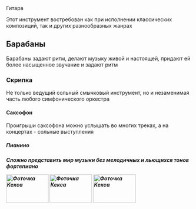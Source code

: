 <head>
    <title> Топ самых популярных музыкальных инструментов
  </title>
  </head>
  <body>
  <h> Гитара 
  </h>
 <p>
  Этот инструмент востребован как при исполнении классических композиций, так и других разнообразных жанрах
  </p>
  <h2>Барабаны
    </h2>
  <p2>Барабаны задают ритм, делают музыку живой и настоящей, придают ей более насыщенное звучание и задают ритм
   </p2>
  <h3>Cкрипка
   </h3>
  <p3>Не только ведущий сольный смычковый инструмент,  но и незаменимая часть любого симфонического оркестра</p3>
  <h4>Саксофон
   </h4>
  <p4>Проигрыши саксофона можно услышать во многих треках, а на концертах - сольные выступления
   </p4>
  <h5>Пианино
     <h5>
    <p5>Сложно представить мир музыки без мелодичных и льющихся тонов фортепиано
        </p5>
        <p>
          <img src="files/preview-1.jpg" alt="Фоточка Кекса" width="115" height="77">
          <img src="files/preview-2.jpg" alt="Фоточка Кекса" width="115" height="77">
          <img src="files/preview-3.jpg" alt="Фоточка Кекса" width="115" height="77">
        </p>
    
